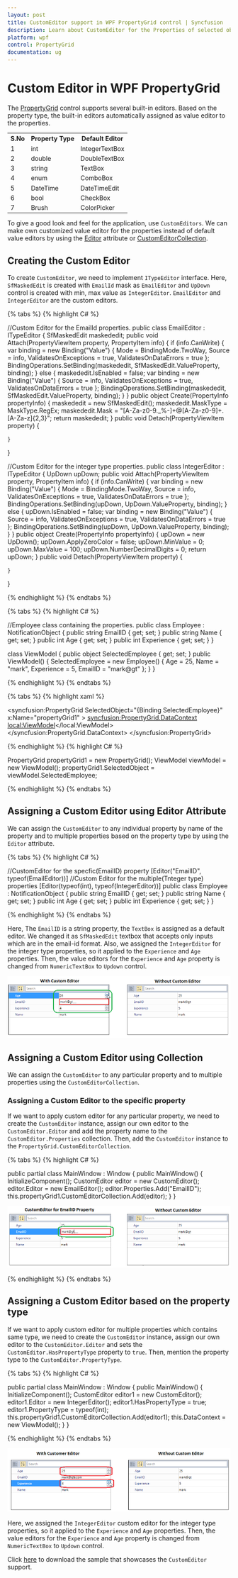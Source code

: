```yaml
---
layout: post
title: CustomEditor support in WPF PropertyGrid control | Syncfusion
description: Learn about CustomEditor for the Properties of selected object in Syncfusion WPF PropertyGrid control and more details.
platform: wpf
control: PropertyGrid 
documentation: ug
---
```


# Custom Editor in WPF PropertyGrid

The [PropertyGrid](https://www.syncfusion.com/wpf-ui-controls/propertygrid) control supports several built-in editors. Based on the property type, the built-in editors automatically assigned as value editor to the properties.


<table>
<th> S.No </th>
<th> Property Type </th>
<th> Default Editor </th>
<tr>
<td>1</td>
<td>int</td>
<td>IntegerTextBox</td>
</tr>
<tr>
<td>2</td>
<td>double</td>
<td>DoubleTextBox</td>
</tr>
<tr>
<td>3</td>
<td>string</td>
<td>TextBox</td>
</tr>
<tr>
<td>4</td>
<td>enum</td>
<td>ComboBox</td>
</tr>
<tr>
<td>5</td>
<td>DateTime</td>
<td>DateTimeEdit</td>
</tr>
<tr>
<tr>
<td>6</td>
<td>bool</td>
<td>CheckBox</td>
</tr>
<tr>
<tr>
<td>7</td>
<td>Brush</td>
<td>ColorPicker</td>
</tr>
<tr>
</table>


To give a good look and feel for the application, use `CustomEditors`. We can make own customized value editor for the properties instead of default value editors by using the [Editor](https://docs.microsoft.com/en-us/dotnet/api/system.componentmodel.editorattribute?view=netframework-4.8) attribute or [CustomEditorCollection](https://help.syncfusion.com/cr/wpf/Syncfusion.PropertyGrid.Wpf~Syncfusion.Windows.PropertyGrid.PropertyGrid~CustomEditorCollection.html).

## Creating the Custom Editor 

To create `CustomEditor`, we need to implement `ITypeEditor` interface. Here, `SfMaskedEdit` is created with `EmailId` mask as `EmailEditor` and `UpDown` control is created with min, max value as `IntegerEditor`. `EmailEditor` and `IntegerEditor` are the custom editors.

{% tabs %}
{% highlight C# %}

//Custom Editor for the EmailId properties.
public class EmailEditor : ITypeEditor {
    SfMaskedEdit maskededit;
    public void Attach(PropertyViewItem property, PropertyItem info) {
        if (info.CanWrite) {
            var binding = new Binding("Value")
            {
                Mode = BindingMode.TwoWay,
                Source = info,
                ValidatesOnExceptions = true,
                ValidatesOnDataErrors = true
            };
            BindingOperations.SetBinding(maskededit, SfMaskedEdit.ValueProperty, binding);
        }
        else {
            maskededit.IsEnabled = false;
            var binding = new Binding("Value")
            {
                Source = info,
                ValidatesOnExceptions = true,
                ValidatesOnDataErrors = true
            };
            BindingOperations.SetBinding(maskededit, SfMaskedEdit.ValueProperty, binding);
        }
    }
    public object Create(PropertyInfo propertyInfo) {
        maskededit = new SfMaskedEdit();
        maskededit.MaskType = MaskType.RegEx;
        maskededit.Mask = "[A-Za-z0-9._%-]+@[A-Za-z0-9]+.[A-Za-z]{2,3}";
        return maskededit;
    }
    public void Detach(PropertyViewItem property) {

    }
}

//Custom Editor for the integer type properties.
public class IntegerEditor : ITypeEditor {
    UpDown upDown;
    public void Attach(PropertyViewItem property, PropertyItem info) {
        if (info.CanWrite) {
            var binding = new Binding("Value")
            {
                Mode = BindingMode.TwoWay,
                Source = info,
                ValidatesOnExceptions = true,
                ValidatesOnDataErrors = true
            };
            BindingOperations.SetBinding(upDown, UpDown.ValueProperty, binding);
        }
        else {
            upDown.IsEnabled = false;
            var binding = new Binding("Value")
            {
                Source = info,
                ValidatesOnExceptions = true,
                ValidatesOnDataErrors = true
            };
            BindingOperations.SetBinding(upDown, UpDown.ValueProperty, binding);
        }
    }
    public object Create(PropertyInfo propertyInfo) {
        upDown = new UpDown();
        upDown.ApplyZeroColor = false;
        upDown.MinValue = 0;
        upDown.MaxValue = 100;
        upDown.NumberDecimalDigits = 0;
        return upDown;
    }
    public void Detach(PropertyViewItem property) {

    }
}

{% endhighlight  %}
{% endtabs %}

{% tabs %}
{% highlight C# %}

//Employee class containing the properties.
public class Employee : NotificationObject {
    public string EmailID { get; set; }
    public string Name { get; set; }
    public int Age { get; set; }
    public int Experience { get; set; }
}

class ViewModel {
    public object SelectedEmployee { get; set; }
    public ViewModel() {
        SelectedEmployee = new Employee()
        {
            Age = 25,
            Name = "mark",
            Experience = 5,
            EmailID = "mark@gt"
        };
    }
}

{% endhighlight  %}
{% endtabs %}

{% tabs %}
{% highlight xaml %}

<syncfusion:PropertyGrid SelectedObject="{Binding SelectedEmployee}"
                         x:Name="propertyGrid1" >
    <syncfusion:PropertyGrid.DataContext>
        <local:ViewModel></local:ViewModel>
   </syncfusion:PropertyGrid.DataContext>
</syncfusion:PropertyGrid>

{% endhighlight  %}
{% highlight C# %}

PropertyGrid propertyGrid1 = new PropertyGrid();
ViewModel viewModel = new ViewModel();
propertyGrid1.SelectedObject = viewModel.SelectedEmployee;

{% endhighlight  %}
{% endtabs %}

## Assigning a Custom Editor using Editor Attribute

We can assign the `CustomEditor` to any individual property by name of the property and to multiple properties based on the property type by using the `Editor` attribute.

{% tabs %}
{% highlight C# %}

//CustomEditor for the specfic(EmailID) property
[Editor("EmailID", typeof(EmailEditor))]
//Custom Editor for the multiple(Tnteger type) properties
[Editor(typeof(int), typeof(IntegerEditor))]
public class Employee : NotificationObject {
    public string EmailID { get; set; }
    public string Name { get; set; }
    public int Age { get; set; }
    public int Experience { get; set; }
}

{% endhighlight  %}
{% endtabs %}

Here, The `EmailID` is a string property, the `TextBox` is assigned as a default editor. We changed it as `SfMaskedEdit` textbox that accepts only inputs which are in the email-id format. Also, we assigned the `IntegerEditor` for the integer type properties, so it applied to the `Experience` and `Age` properties. Then, the value editors for the `Experience` and `Age` property is changed from `NumericTextBox` to `Updown` control.

![Property grid with specified custom attribute](CustomEditor-support_images/CustomEditor-Attribute.png)

## Assigning a Custom Editor using Collection

We can assign the `CustomEditor` to any particular property and to multiple properties using the `CustomEditorCollection`. 

### Assigning a Custom Editor to the specific property

If we want to apply custom editor for any particular property, we need to create the `CustomEditor` instance, assign our own editor to the `CustomEditor.Editor` and add the property name to the `CustomEditor.Properties` collection. Then, add the `CustomEditor` instance to the `PropertyGrid.CustomEditorCollection`.

{% tabs %}
{% highlight C# %}

public partial class MainWindow : Window {
    public MainWindow() {
        InitializeComponent();
        CustomEditor editor = new CustomEditor();
        editor.Editor = new EmailEditor();
        editor.Properties.Add("EmailID");
        this.propertyGrid1.CustomEditorCollection.Add(editor);
    }
}

![CustomEditor applied for EmailID property](CustomEditor-support_images/CustomEditor-Collection1.png)

{% endhighlight  %}
{% endtabs %}

## Assigning a Custom Editor based on the property type

If we want to apply custom editor for multiple properties which contains same type, we need to create the `CustomEditor` instance, assign our own editor to the `CustomEditor.Editor` and sets the `CustomEditor.HasPropertyType`  property  to `true`. Then, mention the property type to the `CustomEditor.PropertyType`.

{% tabs %}
{% highlight C# %}

public partial class MainWindow : Window {
    public MainWindow() {
        InitializeComponent();
        CustomEditor editor1 = new CustomEditor();
        editor1.Editor = new IntegerEditor();
        editor1.HasPropertyType = true;
        editor1.PropertyType = typeof(int);
        this.propertyGrid1.CustomEditorCollection.Add(editor1);
        this.DataContext = new ViewModel();
    }
}

{% endhighlight  %}
{% endtabs %}

![CustomEditor applied for integer type properties](CustomEditor-support_images/CustomEditor-Collection2.png)

Here, we assigned the `IntegerEditor` custom editor for the integer type properties, so it applied to the `Experience` and `Age` properties. Then, the value editors for the `Experience` and `Age` property is changed from `NumericTextBox` to `Updown` control.

Click [here](https://github.com/SyncfusionExamples/wpf-property-grid-examples/tree/master/Samples/PropertyGrid-CustomEditor) to download the sample that showcases the `CustomEditor` support.

